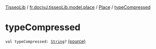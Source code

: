 [TisseoLib](../../index.md) / [fr.docjyJ.tisseoLib.model.place](../index.md) / [Place](index.md) / [typeCompressed](./type-compressed.md)

# typeCompressed

`val typeCompressed: `[`String`](https://kotlinlang.org/api/latest/jvm/stdlib/kotlin/-string/index.html)`?` [(source)](https://github.com/docjyJ/TisseoLib/tree/master/src/main/kotlin/fr/docjyJ/tisseoLib/model/place/Place.kt#L32)